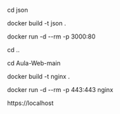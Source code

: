 
cd json

docker build -t json .

docker run -d --rm -p 3000:80

cd ..

cd Aula-Web-main

docker build -t nginx .

docker run -d --rm -p 443:443  nginx

https://localhost

